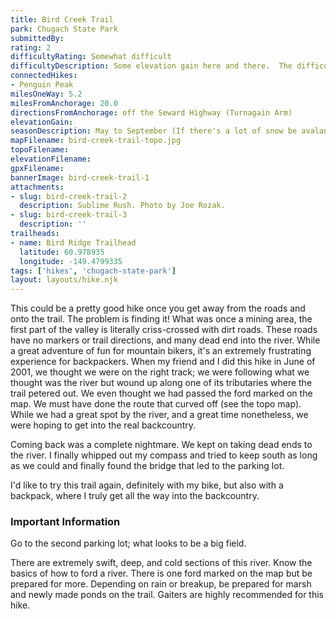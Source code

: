 ```yaml
---
title: Bird Creek Trail
park: Chugach State Park
submittedBy: 
rating: 2
difficultyRating: Somewhat difficult
difficultyDescription: Some elevation gain here and there.  The difficulty lies in navigating to the right trail.
connectedHikes:
- Penguin Peak
milesOneWay: 5.2
milesFromAnchorage: 20.0
directionsFromAnchorage: off the Seward Highway (Turnagain Arm)
elevationGain: 
seasonDescription: May to September (If there's a lot of snow be avalanche aware!)
mapFilename: bird-creek-trail-topo.jpg
topoFilename: 
elevationFilename: 
gpxFilename: 
bannerImage: bird-creek-trail-1
attachments:
- slug: bird-creek-trail-2
  description: Sublime Rush. Photo by Joe Rozak.
- slug: bird-creek-trail-3
  description: ''
trailheads:
- name: Bird Ridge Trailhead
  latitude: 60.978935
  longitude: -149.4799335
tags: ['hikes', 'chugach-state-park']
layout: layouts/hike.njk
---
```

This could be a pretty good hike once you get away from the roads and onto the trail. The problem is finding it! What was once a mining area, the first part of the valley is literally criss-crossed with dirt roads. These roads have no markers or trail directions, and many dead end into the river. While a great adventure of fun for mountain bikers, it's an extremely frustrating experience for backpackers.
When my friend and I did this hike in June of 2001, we thought we were on the right track; we were following what we thought was the river but wound up along one of its tributaries where the trail petered out. We even thought we had passed the ford marked on the map. We must have done the route that curved off (see the topo map). While we had a great spot by the river, and a great time nonetheless, we were hoping to get into the real backcountry.

Coming back was a complete nightmare. We kept on taking dead ends to the river. I finally whipped out my compass and tried to keep south as long as we could and finally found the bridge that led to the parking lot.

I'd like to try this trail again, definitely with my bike, but also with a backpack, where I truly get all the way into the backcountry.

### Important Information

Go to the second parking lot; what looks to be a big field.

There are extremely swift, deep, and cold sections of this river. Know the basics of how to ford a river. There is one ford marked on the map but be prepared for more. 
Depending on rain or breakup, be prepared for marsh and newly made ponds on the trail. Gaiters are highly recommended for this hike.